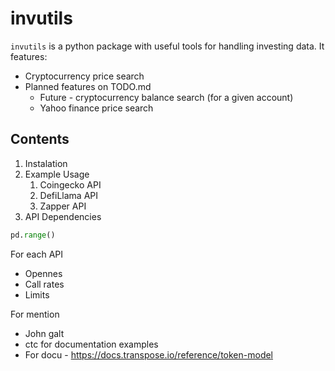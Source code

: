 # invutils
`invutils` is a python package with useful tools for handling investing data. It features:
- Cryptocurrency price search
- Planned features on TODO.md
	- Future - cryptocurrency balance search (for a given account)
	- Yahoo finance price search

## Contents
1. Instalation
2. Example Usage
	1. Coingecko API
	2. DefiLlama API
	3. Zapper API
3. API Dependencies

```python
pd.range()
```


For each API
- Opennes
- Call rates
- Limits

For mention
- John galt
- ctc for documentation examples
- For docu - https://docs.transpose.io/reference/token-model
